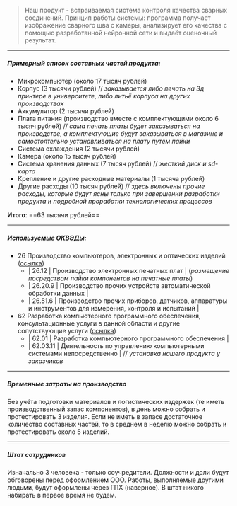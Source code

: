 > Наш продукт - встраиваемая система контроля качества сварных соединений. Принцип работы системы: программа получает изображение сварного шва с камеры, анализирует его качества с помощью разработанной нейронной сети и выдаёт оценочный результат. 

-------------------
##### Примерный список составных частей продукта:
- Микрокомпьютер (около 17 тысяч рублей)
- Корпус (3 тысячи рублей)  //  *заказывается либо печать на 3д принтере в университете, либо литьё корпуса на других производствах*
- Аккумулятор (2 тысячи рублей)
- Плата питания (производство вместе с комплектующими около 6 тысяч рублей)  //  *сама печать платы будет заказываться на производстве, а комплектующие будут заказываться в магазине и самостоятельно устанавливаться на плату путём пайки*
- Система охлаждения (2 тысячи рублей)
- Камера (около 15 тысяч рублей)
- Система хранения данных (7 тысяч рублей)  //  *жесткий диск и sd-карта*
- Крепление и другие расходные материалы (1 тысяча рублей)
- Другие расходы (10 тысяч рублей)  //  *здесь включены прочие расходы, которые будут ясны только при завершении разработки продукта и подробной проработки технологических процессов* 

**Итого**: ==63 тысячи рублей== 

-------------------
##### Используемые ОКВЭДы:
- 26 Производство компьютеров, электронных и оптических изделий ([ссылка](https://www.consultant.ru/document/cons_doc_LAW_163320/75003dc4179dd89c5eea9a1a7a1941c17ef9c8a4/))
	- | 26.12 | Производство электронных печатных плат | (*размещение посредством пайки компонентов на печатные платы*)
	- | 26.20.9 | Производство прочих устройств автоматической обработки данных |
	- | 26.51.6 | Производство прочих приборов, датчиков, аппаратуры и инструментов для измерения, контроля и испытаний |
- 62 Разработка компьютерного программного обеспечения, консультационные услуги в данной области и другие сопутствующие услуги ([ссылка](https://www.consultant.ru/document/cons_doc_LAW_163320/9bb169df18203089f98528bd4fa63aa8c29f517b/))
	- | 62.01 | Разработка компьютерного программного обеспечения |
	- | 62.03.11 | Деятельность по управлению компьютерными системами непосредственно |  //  *установка нашего продукта  у заказчиков*

-------------------
##### Временные затраты на производство
Без учёта подготовки материалов и логистических издержек (те иметь производственный запас компонентов), в день можно собрать и протестировать 3 изделия.
Если не иметь в запасе достаточное количество составных частей, то в среднем в неделю можно собрать и протестировать около 5 изделий.

-------------------
##### Штат сотрудников
Изначально 3 человека - только соучредители. Должности и доли будут обговорены перед оформлением ООО. 
Работы, выполняемые другими людьми, будут оформлены через ГПХ (наверное).
В штат никого набирать в первое время не будем.